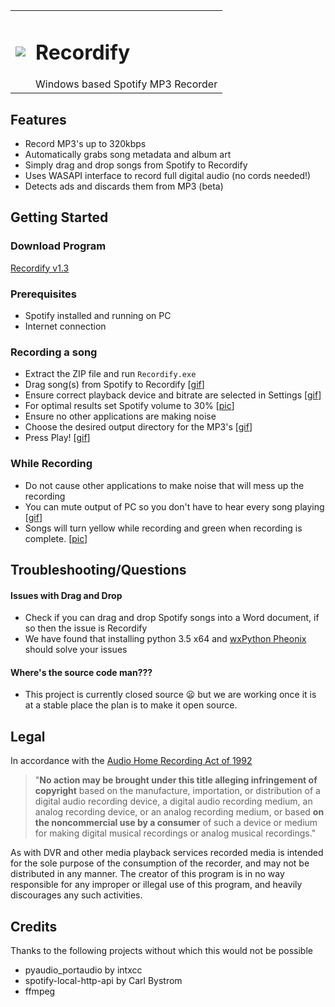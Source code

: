 <table><tr><td>
 <img src="https://raw.github.com/ailgup/Recordify/master/images/icon.png"></td><td>
 <h1> Recordify </h1>
 Windows based Spotify MP3 Recorder
 </td></tr></table>
 
## Features
- Record MP3's up to 320kbps
- Automatically grabs song metadata and album art
- Simply drag and drop songs from Spotify to Recordify
- Uses WASAPI interface to record full digital audio (no cords needed!)
- Detects ads and discards them from MP3 (beta)

## Getting Started
### Download Program
[Recordify v1.3](https://github.com/ailgup/Recordify/releases/download/1.3/Recordify.1.3.zip)
### Prerequisites
- Spotify installed and running on PC
- Internet connection

### Recording a song
- Extract the ZIP file and run ```Recordify.exe```
- Drag song(s) from Spotify to Recordify [[gif][drag]]
- Ensure correct playback device and bitrate are selected in Settings [[gif][settings]]
- For optimal results set Spotify volume to 30% [[pic][hundred]]
- Ensure no other applications are making noise
- Choose the desired output directory for the MP3's [[gif][output]]
- Press Play! [[gif][play]]

### While Recording 
- Do not cause other applications to make noise that will mess up the recording
- You can mute output of PC so you don't have to hear every song playing [[gif][mute]]
- Songs will turn yellow while recording and green when recording is complete. [[pic][green]]

## Troubleshooting/Questions

#### Issues with Drag and Drop
- Check if you can drag and drop Spotify songs into a Word document, if so then the issue is Recordify
- We have found that installing python 3.5 x64 and [wxPython Pheonix](https://wxpython.org/Phoenix/snapshot-builds/) should solve your issues

#### Where's the source code man???
- This project is currently closed source :frowning: but we are working once it is at a stable place the plan is to make it open source.

## Legal
In accordance with the [Audio Home Recording Act of 1992](https://en.wikipedia.org/wiki/Audio_Home_Recording_Act)
> "**No action may be brought under this title alleging infringement of copyright** based on the manufacture, importation, or distribution of a digital audio recording device, a digital audio recording medium, an analog recording device, or an analog recording medium, or based **on the noncommercial use by a consumer** of such a device or medium for making digital musical recordings or analog musical recordings."

As with DVR and other media playback services recorded media is intended for the sole purpose of the consumption of the recorder, and may not be distributed in any manner. The creator of this program is in no way responsible for any improper or illegal use of this program, and heavily discourages any such activities. 

## Credits
Thanks to the following projects without which this would not be possible
- pyaudio_portaudio by intxcc
- spotify-local-http-api by Carl Bystrom
- ffmpeg

[green]:https://github.com/ailgup/Recordify/blob/master/images/green.png?raw=true
[play]:https://github.com/ailgup/Recordify/blob/master/images/play.gif?raw=true
[mute]:https://github.com/ailgup/Recordify/blob/master/images/mute.gif?raw=true
[output]:https://github.com/ailgup/Recordify/blob/master/images/output.gif?raw=true
[hundred]:https://github.com/ailgup/Recordify/blob/master/images/hundred.png?raw=true
[settings]:https://github.com/ailgup/Recordify/blob/master/images/settings.gif?raw=true
[drag]:https://github.com/ailgup/Recordify/blob/master/images/drag.gif
